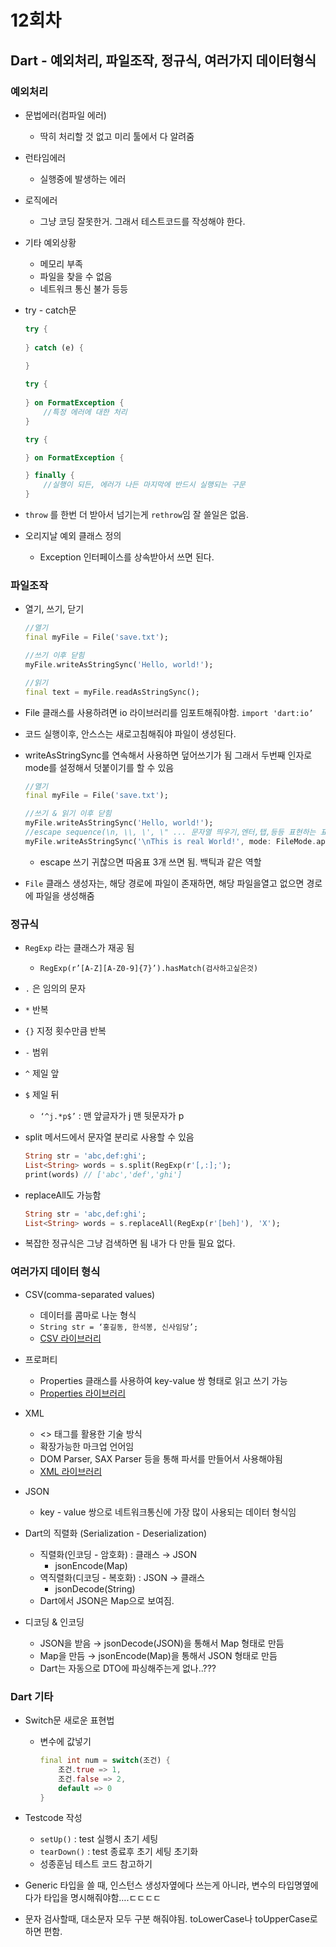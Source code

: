 # 12회차

## Dart - 예외처리, 파일조작, 정규식, 여러가지 데이터형식

### 예외처리

- 문법에러(컴파일 에러)
    - 딱히 처리할 것 없고 미리 툴에서 다 알려줌
- 런타임에러
    - 실행중에 발생하는 에러
- 로직에러
    - 그냥 코딩 잘못한거. 그래서 테스트코드를 작성해야 한다.
- 기타 예외상황
    - 메모리 부족
    - 파일을 찾을 수 없음
    - 네트워크 통신 불가 등등

- try - catch문

    ```dart
    try {
        
    } catch (e) {
        
    }

    try {
        
    } on FormatException {
        //특정 에러에 대한 처리 
    }

    try {

    } on FormatException {

    } finally {
        //실행이 되든, 에러가 나든 마지막에 반드시 실행되는 구문 
    }
    ```

- `throw` 를 한번 더 받아서 넘기는게 `rethrow`임 잘 쓸일은 없음.
- 오리지날 예외 클래스 정의
    - Exception 인터페이스를 상속받아서 쓰면 된다.

### 파일조작

- 열기, 쓰기, 닫기
    
    ```dart
    //열기
    final myFile = File('save.txt');
    
    //쓰기 이후 닫힘
    myFile.writeAsStringSync('Hello, world!');
    
    //읽기
    final text = myFile.readAsStringSync();
    ```
    
- File 클래스를 사용하려면 io 라이브러리를 임포트해줘야함. `import 'dart:io’`
- 코드 실행이후, 안스스는 새로고침해줘야 파일이 생성된다.
- writeAsStringSync를 연속해서 사용하면 덮어쓰기가 됨 그래서 두번째 인자로 mode를 설정해서 덧붙이기를 할 수 있음
    
    ```dart
    //열기
    final myFile = File('save.txt');
    
    //쓰기 & 읽기 이후 닫힘
    myFile.writeAsStringSync('Hello, world!');
    //escape sequence(\n, \\, \', \" ... 문자열 띄우기,엔터,탭,등등 표현하는 표현식)
    myFile.writeAsStringSync('\nThis is real World!', mode: FileMode.append);
    ```
    
    - escape 쓰기 귀찮으면 따옴표 3개 쓰면 됨. 백틱과 같은 역할
- `File` 클래스 생성자는, 해당 경로에 파일이 존재하면, 해당 파일을열고 없으면 경로에 파일을 생성해줌

### 정규식

- `RegExp` 라는 클래스가 재공 됨
    - `RegExp(r’[A-Z][A-Z0-9]{7}’).hasMatch(검사하고싶은것)`
- `.` 은 임의의 문자
- `*` 반복
- `{}` 지정 횟수만큼 반복
- `-` 범위
- `^` 제일 앞
- `$` 제일 뒤
    - `‘^j.*p$’` : 맨 앞글자가 j 맨 뒷문자가 p
- split 메서드에서 문자열 분리로 사용할 수 있음
    
    ```dart
    String str = 'abc,def:ghi';
    List<String> words = s.split(RegExp(r'[,:];');
    print(words) // ['abc','def','ghi']
    ```
    
- replaceAll도 가능함
    
    ```dart
    String str = 'abc,def:ghi';
    List<String> words = s.replaceAll(RegExp(r'[beh]'), 'X');
    ```
    

- 복잡한 정규식은 그냥 검색하면 됨 내가 다 만들 필요 없다.

### 여러가지 데이터 형식

- CSV(comma-separated values)
    - 데이터를 콤마로 나눈 형식
    - `String str = ‘홍길동, 한석봉, 신사임당’;`
    - [CSV 라이브러리](https://pub.dev/packages/csv)
- 프로퍼티
    - Properties 클래스를 사용하여 key-value 쌍 형태로 읽고 쓰기 가능
    - [Properties 라이브러리](https://pub.dev/packages/properties)
- XML
    - <> 태그를 활용한 기술 방식
    - 확장가능한 마크업 언어임
    - DOM Parser, SAX Parser 등을 통해 파서를 만들어서 사용해야됨
    - [XML 라이브러리](https://pub.dev/packages/xml_parser)
- JSON
    - key - value 쌍으로 네트워크통신에 가장 많이 사용되는 데이터 형식임
    
- Dart의 직렬화 (Serialization - Deserialization)
    - 직렬화(인코딩 - 암호화) : 클래스 → JSON
        - jsonEncode(Map)
    - 역직렬화(디코딩 - 복호화) : JSON → 클래스
        - jsonDecode(String)
    - Dart에서 JSON은 Map으로 보여짐.

- 디코딩 & 인코딩
    - JSON을 받음 → jsonDecode(JSON)을 통해서 Map 형태로 만듬
    - Map을 만듬 → jsonEncode(Map)을 통해서 JSON 형태로 만듬
    - Dart는 자동으로 DTO에 파싱해주는게 없나..???

### Dart 기타

- Switch문 새로운 표현법
    - 변수에 값넣기
    
        ```dart
        final int num = switch(조건) {
            조건.true => 1,
            조건.false => 2,
            default => 0
        }
        ```
    
- Testcode 작성
    - `setUp()` : test 실행시 초기 세팅
    - `tearDown()` : test 종료후 초기 세팅 초기화
    - 성종훈님 테스트 코드 참고하기
- Generic 타입을 쓸 때, 인스턴스 생성자옆에다 쓰는게 아니라, 변수의 타입명옆에다가 타입을 명시해줘야함….ㄷㄷㄷㄷ
- 문자 검사할때, 대소문자 모두 구분 해줘야됨. toLowerCase나 toUpperCase로 하면 편함.